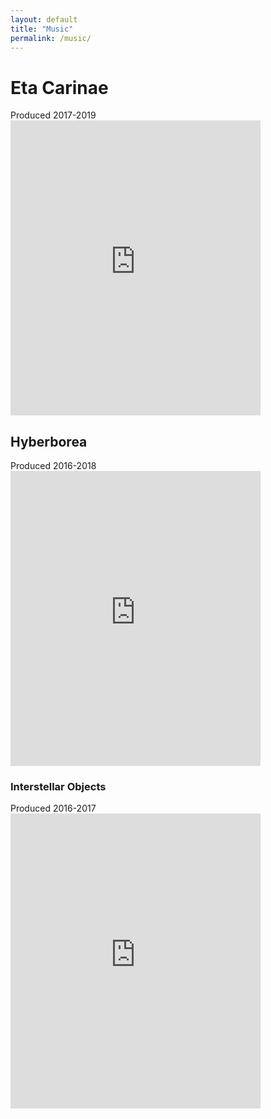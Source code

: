 ```yaml
---
layout: default
title: "Music"
permalink: /music/
---
```

<h1>Eta Carinae</h1>
  Produced 2017-2019

<iframe style="border: 0; width: 400px; height: 472px;" src="https://bandcamp.com/EmbeddedPlayer/album=3959623800/size=large/bgcol=ffffff/linkcol=63b2cc/artwork=small/transparent=true/" seamless><a href="https://cbutler.bandcamp.com/album/eta-carinae">Eta Carinae by C. Butler</a></iframe>

<h2>Hyberborea</h2>
Produced 2016-2018

<iframe style="border: 0; width: 400px; height: 472px;" src="https://bandcamp.com/EmbeddedPlayer/album=1055798045/size=large/bgcol=ffffff/linkcol=63b2cc/artwork=small/transparent=true/" seamless><a href="https://cbutler.bandcamp.com/album/hyberborea">Hyberborea by C. Butler</a></iframe>

<h3>Interstellar Objects</h3>
Produced 2016-2017

<iframe style="border: 0; width: 400px; height: 472px;" src="https://bandcamp.com/EmbeddedPlayer/album=3221096975/size=large/bgcol=ffffff/linkcol=63b2cc/artwork=small/transparent=true/" seamless><a href="https://cbutler.bandcamp.com/album/interstellar-objects">Interstellar Objects by C. Butler</a></iframe>
